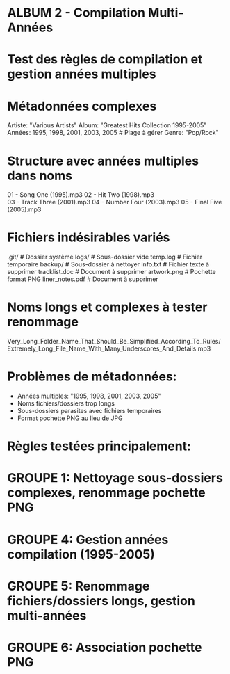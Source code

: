 # ALBUM 2 - Compilation Multi-Années
# Test des règles de compilation et gestion années multiples

# Métadonnées complexes
Artiste: "Various Artists"
Album: "Greatest Hits Collection 1995-2005"
Années: 1995, 1998, 2001, 2003, 2005  # Plage à gérer
Genre: "Pop/Rock"

# Structure avec années multiples dans noms
01 - Song One (1995).mp3
02 - Hit Two (1998).mp3  
03 - Track Three (2001).mp3
04 - Number Four (2003).mp3
05 - Final Five (2005).mp3

# Fichiers indésirables variés
.git/                         # Dossier système
logs/                         # Sous-dossier vide
    temp.log                  # Fichier temporaire
backup/                       # Sous-dossier à nettoyer
info.txt                      # Fichier texte à supprimer
tracklist.doc                 # Document à supprimer
artwork.png                   # Pochette format PNG
liner_notes.pdf               # Document à supprimer

# Noms longs et complexes à tester renommage
Very_Long_Folder_Name_That_Should_Be_Simplified_According_To_Rules/
    Extremely_Long_File_Name_With_Many_Underscores_And_Details.mp3

# Problèmes de métadonnées:
- Années multiples: "1995, 1998, 2001, 2003, 2005"
- Noms fichiers/dossiers trop longs
- Sous-dossiers parasites avec fichiers temporaires
- Format pochette PNG au lieu de JPG

# Règles testées principalement:
# GROUPE 1: Nettoyage sous-dossiers complexes, renommage pochette PNG
# GROUPE 4: Gestion années compilation (1995-2005)
# GROUPE 5: Renommage fichiers/dossiers longs, gestion multi-années
# GROUPE 6: Association pochette PNG
